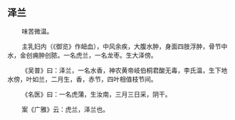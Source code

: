 ## 泽兰
<p>&emsp;&emsp;
味苦微温。
</p>
<p>&emsp;&emsp;
主乳妇内（《御览》作衄血），中风余疾，大腹水肿，身面四肢浮肿，骨节中水，金创痈肿创脓。一名虎兰，一名龙枣。生大泽傍。
</p>
<p>&emsp;&emsp;
《吴普》曰：泽兰，一名水香，神农黄帝岐伯桐君酸无毒，李氏温，生下地水傍，叶如兰，二月生，香，赤节，四叶相值枝节间。
</p>
<p>&emsp;&emsp;
《名医》曰：一名虎蒲，生汝南，三月三日采，阴干。
</p>
<p>&emsp;&emsp;
案《广雅》云：虎兰，泽兰也。
</p>








